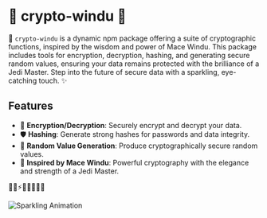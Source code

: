 # 🌟 crypto-windu 🌟

💫 `crypto-windu` is a dynamic npm package offering a suite of cryptographic functions, inspired by the wisdom and power of Mace Windu. This package includes tools for encryption, decryption, hashing, and generating secure random values, ensuring your data remains protected with the brilliance of a Jedi Master. Step into the future of secure data with a sparkling, eye-catching touch. ✨

## Features

- 🔐 **Encryption/Decryption**: Securely encrypt and decrypt your data.
- 🛡️ **Hashing**: Generate strong hashes for passwords and data integrity.
- 🎲 **Random Value Generation**: Produce cryptographically secure random values.
- 💫 **Inspired by Mace Windu**: Powerful cryptography with the elegance and strength of a Jedi Master.

🌟✨⚡💥🔮🌠🌌🌈

![Sparkling Animation](https://media.giphy.com/media/26BRv0ThflsHCqDrG/giphy.gif)
